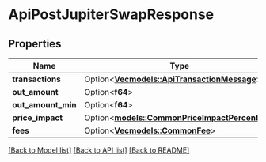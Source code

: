 # ApiPostJupiterSwapResponse

## Properties

Name | Type | Description | Notes
------------ | ------------- | ------------- | -------------
**transactions** | Option<[**Vec<models::ApiTransactionMessage>**](apiTransactionMessage.md)> |  | [optional]
**out_amount** | Option<**f64**> |  | [optional]
**out_amount_min** | Option<**f64**> |  | [optional]
**price_impact** | Option<[**models::CommonPriceImpactPercentV2**](commonPriceImpactPercentV2.md)> |  | [optional]
**fees** | Option<[**Vec<models::CommonFee>**](commonFee.md)> |  | [optional]

[[Back to Model list]](../README.md#documentation-for-models) [[Back to API list]](../README.md#documentation-for-api-endpoints) [[Back to README]](../README.md)


